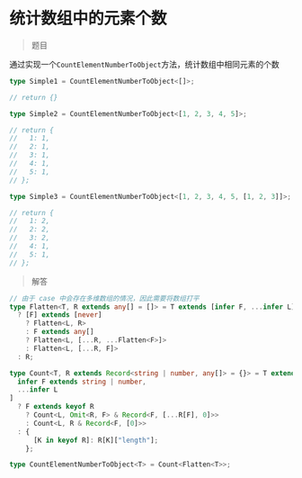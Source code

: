 # 统计数组中的元素个数

<BtnGroup 
	issue="https://tsch.js.org/9989/solutions"
	answer="https://github.com/type-challenges/type-challenges/issues/32268"
/>

> 题目

通过实现一个`CountElementNumberToObject`方法，统计数组中相同元素的个数

```ts
type Simple1 = CountElementNumberToObject<[]>;

// return {}

type Simple2 = CountElementNumberToObject<[1, 2, 3, 4, 5]>;

// return {
//   1: 1,
//   2: 1,
//   3: 1,
//   4: 1,
//   5: 1,
// };

type Simple3 = CountElementNumberToObject<[1, 2, 3, 4, 5, [1, 2, 3]]>;

// return {
//   1: 2,
//   2: 2,
//   3: 2,
//   4: 1,
//   5: 1,
// };
```

> 解答

```ts
// 由于 case 中会存在多维数组的情况，因此需要将数组打平
type Flatten<T, R extends any[] = []> = T extends [infer F, ...infer L]
  ? [F] extends [never]
    ? Flatten<L, R>
    : F extends any[]
    ? Flatten<L, [...R, ...Flatten<F>]>
    : Flatten<L, [...R, F]>
  : R;

type Count<T, R extends Record<string | number, any[]> = {}> = T extends [
  infer F extends string | number,
  ...infer L
]
  ? F extends keyof R
    ? Count<L, Omit<R, F> & Record<F, [...R[F], 0]>>
    : Count<L, R & Record<F, [0]>>
  : {
      [K in keyof R]: R[K]["length"];
    };

type CountElementNumberToObject<T> = Count<Flatten<T>>;
```
